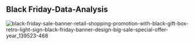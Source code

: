 ## Black Friday-Data-Analysis

![black-friday-sale-banner-retail-shopping-promotion-with-black-gift-box-retro-light-sign-black-friday-banner-design-big-sale-special-offer-year_139523-468](https://user-images.githubusercontent.com/100701309/190608906-5c1cc7ab-c194-4f4f-981c-c047bbeade18.jpg)
